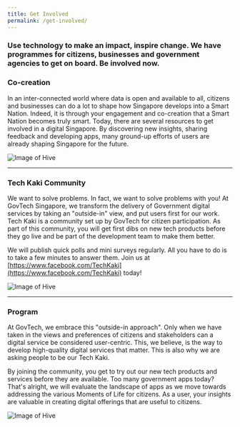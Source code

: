 ```yaml
---
title: Get Involved
permalink: /get-involved/
---
```


### Use technology to make an impact, inspire change. We have programmes for citizens, businesses and government agencies to get on board. Be involved now.

### **Co-creation**

In an inter-connected world where data is open and available to all, citizens and businesses can do a lot to shape how Singapore develops into a Smart Nation. Indeed, it is through your engagement and co-creation that a Smart Nation becomes truly smart. Today, there are several resources to get involved in a digital Singapore. By discovering new insights, sharing feedback and developing apps, many ground-up efforts of users are already shaping Singapore for the future.

![Image of Hive]({{site.baseurl}}/images/digital-transformation/govtech-hive.jpg)

---

### **Tech Kaki Community**

We want to solve problems. In fact, we want to solve problems with you! At GovTech Singapore, we transform the delivery of Government digital services by taking an "outside-in" view, and put users first for our work. Tech Kaki is a community set up by GovTech for citizen participation. As part of this community, you will get first dibs on new tech products before they go live and be part of the development team to make them better.

We will publish quick polls and mini surveys regularly. All you have to do is to take a few minutes to answer them. Join us at [https://www.facebook.com/TechKaki](https://www.facebook.com/TechKaki) today!

![Image of Hive]({{site.baseurl}}/images/digital-transformation/govtech-hive.jpg)

---

### **Program**

At GovTech, we embrace this "outside-in approach". Only when we have taken in the views and preferences of citizens and stakeholders can a digital service be considered user-centric. This, we believe, is the way to develop high-quality digital services that matter. This is also why we are asking people to be our Tech Kaki.

By joining the community, you get to try out our new tech products and services before they are available. Too many government apps today? That's alright, we will evaluate the landscape of apps as we move towards addressing the various Moments of Life for citizens. As a user, your insights are valuable in creating digital offerings that are useful to citizens.

![Image of Hive]({{site.baseurl}}/images/digital-transformation/govtech-hive.jpg)
